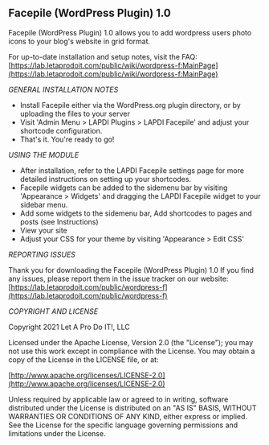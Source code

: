 Facepile (WordPress Plugin) 1.0
-------
Facepile (WordPress Plugin) 1.0 allows you to add wordpress users photo icons to your blog's website in grid format.

For up-to-date installation and setup notes, visit the FAQ:
[https://lab.letaprodoit.com/public/wiki/wordpress-f:MainPage](https://lab.letaprodoit.com/public/wiki/wordpress-f:MainPage)


*GENERAL INSTALLATION NOTES*

- Install Facepile either via the WordPress.org plugin directory, or by uploading the files to your server
- Visit 'Admin Menu > LAPDI Plugins > LAPDI Facepile' and adjust your shortcode configuration.
- That's it. You're ready to go!

*USING THE MODULE*

- After installation, refer to the LAPDI Facepile settings page for more detailed instructions on setting up your shortcodes.
- Facepile widgets can be added to the sidemenu bar by visiting 'Appearance > Widgets' and dragging the LAPDI Facepile widget to your sidebar menu.
- Add some widgets to the sidemenu bar, Add shortcodes to pages and posts (see Instructions)
- View your site
- Adjust your CSS for your theme by visiting 'Appearance > Edit CSS'

*REPORTING ISSUES*

Thank you for downloading the Facepile (WordPress Plugin) 1.0
If you find any issues, please report them in the issue tracker on our website:
[https://lab.letaprodoit.com/public/wordpress-f](https://lab.letaprodoit.com/public/wordpress-f)

*COPYRIGHT AND LICENSE*

Copyright 2021 Let A Pro Do IT!, LLC

Licensed under the Apache License, Version 2.0 (the "License");
you may not use this work except in compliance with the License.
You may obtain a copy of the License in the LICENSE file, or at:

  [http://www.apache.org/licenses/LICENSE-2.0](http://www.apache.org/licenses/LICENSE-2.0)

Unless required by applicable law or agreed to in writing, software
distributed under the License is distributed on an "AS IS" BASIS,
WITHOUT WARRANTIES OR CONDITIONS OF ANY KIND, either express or implied.
See the License for the specific language governing permissions and
limitations under the License.
